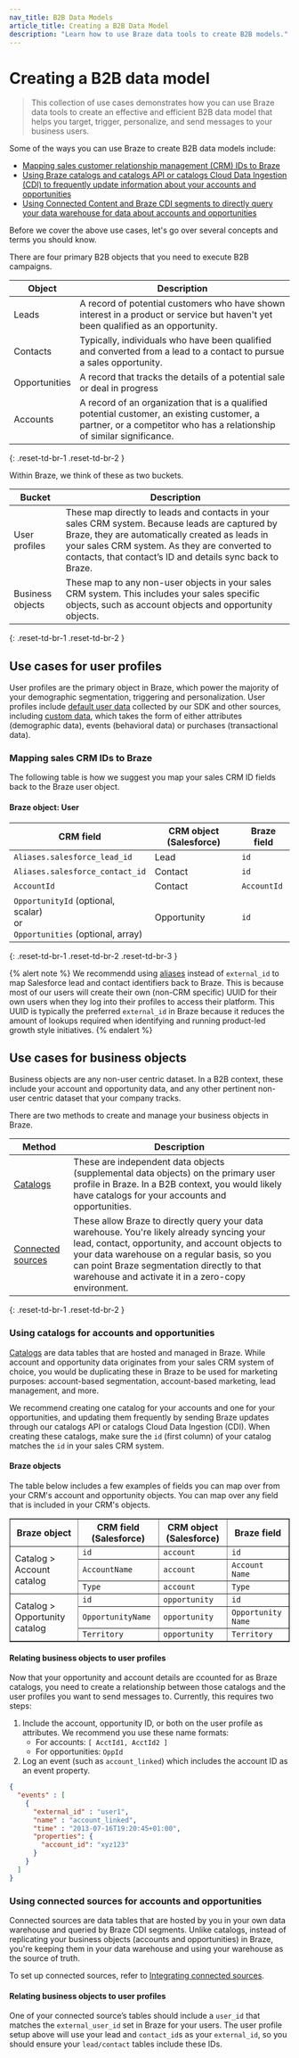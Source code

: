 ```yaml
---
nav_title: B2B Data Models
article_title: Creating a B2B Data Model
description: "Learn how to use Braze data tools to create B2B models."
---
```


# Creating a B2B data model

> This collection of use cases demonstrates how you can use Braze data tools to create an effective and efficient B2B data model that helps you target, trigger, personalize, and send messages to your business users. 

Some of the ways you can use Braze to create B2B data models include:

- [Mapping sales customer relationship management (CRM) IDs to Braze](#mapping-sales-crm-ids-to-braze)
- [Using Braze catalogs and catalogs API or catalogs Cloud Data Ingestion (CDI) to frequently update information about your accounts and opportunities](#using-catalogs-for-accounts-and-opportunities)
- [Using Connected Content and Braze CDI segments to directly query your data warehouse for data about accounts and opportunities](#using-connected-content-for-accounts-and-opportunities) 

Before we cover the above use cases, let's go over several concepts and terms you should know.

There are four primary B2B objects that you need to execute B2B campaigns.

| Object | Description |
| --- | --- |
| Leads | A record of potential customers who have shown interest in a product or service but haven't yet been qualified as an opportunity. |
| Contacts | Typically, individuals who have been qualified and converted from a lead to a contact to pursue a sales opportunity. |
| Opportunities | A record that tracks the details of a potential sale or deal in progress
| Accounts | A record of an organization that is a qualified potential customer, an existing customer, a partner, or a competitor who has a relationship of similar significance. |
{: .reset-td-br-1 .reset-td-br-2 }

Within Braze, we think of these as two buckets.

| Bucket | Description |
| --- | --- |
| User profiles | These map directly to leads and contacts in your sales CRM system. Because leads are captured by Braze, they are automatically created as leads in your sales CRM system. As they are converted to contacts, that contact’s ID and details sync back to Braze. |
| Business objects | These map to any non-user objects in your sales CRM system. This includes your sales specific objects, such as account objects and opportunity objects. |
{: .reset-td-br-1 .reset-td-br-2 }

## Use cases for user profiles

User profiles are the primary object in Braze, which power the majority of your demographic segmentation, triggering and personalization. User profiles include [default user data]({{site.baseurl}}/user_guide/data_and_analytics/user_data_collection/) collected by our SDK and other sources, including [custom data]({{site.baseurl}}/user_guide/data_and_analytics/custom_data/), which takes the form of either attributes (demographic data), events (behavioral data) or purchases (transactional data).

### Mapping sales CRM IDs to Braze

The following table is how we suggest you map your sales CRM ID fields back to the Braze user object.

#### Braze object: User

| CRM field | CRM object (Salesforce) | Braze field |
| --- | --- | --- |
| `Aliases.salesforce_lead_id` | Lead | `id` |
| `Aliases.salesforce_contact_id` | Contact | `id` |
| `AccountId` | Contact | `AccountId` |
| `OpportunityId` (optional, scalar) <br>or<br> `Opportunities` (optional, array) | Opportunity | `id` |
{: .reset-td-br-1 .reset-td-br-2 .reset-td-br-3 }

{% alert note %}
We recommendd using [aliases]({{site.baseurl}}/user_guide/data_and_analytics/user_data_collection/user_profile_lifecycle/#user-aliases) instead of `external_id` to map Salesforce lead and contact identifiers back to Braze. This is because most of our users will create their own (non-CRM specific) UUID for their own users when they log into their profiles to access their platform. This UUID is typically the preferred `external_id` in Braze because it reduces the amount of lookups required when identifying and running product-led growth style initiatives.
{% endalert %}

## Use cases for business objects

Business objects are any non-user centric dataset. In a B2B context, these include your account and opportunity data, and any other pertinent non-user centric dataset that your company tracks. 

There are two methods to create and manage your business objects in Braze. 

| Method | Description |
| --- | --- |
| [Catalogs]({{site.baseurl}}/user_guide/personalization_and_dynamic_content/catalogs) | These are independent data objects (supplemental data objects) on the primary user profile in Braze. In a B2B context, you would likely have catalogs for your accounts and opportunities. |
| [Connected sources]({{site.baseurl}}/user_guide/data_and_analytics/cloud_ingestion/connected_sources/) | These allow Braze to directly query your data warehouse. You're likely already syncing your lead, contact, opportunity, and account objects to your data warehouse on a regular basis, so you can point Braze segmentation directly to that warehouse and activate it in a zero-copy environment. |
{: .reset-td-br-1 .reset-td-br-2 }

### Using catalogs for accounts and opportunities

[Catalogs]({{site.baseurl}}/user_guide/personalization_and_dynamic_content/catalogs/) are data tables that are hosted and managed in Braze. While account and opportunity data originates from your sales CRM system of choice, you would be duplicating these in Braze to be used for marketing purposes: account-based segmentation, account-based marketing, lead management, and more. 

We recommend creating one catalog for your accounts and one for your opportunities, and updating them frequently by sending Braze updates through our catalogs API or catalogs Cloud Data Ingestion (CDI). When creating these catalogs, make sure the `id` (first column) of your catalog matches the `id` in your sales CRM system. 

#### Braze objects

The table below includes a few examples of fields you can map over from your CRM's account and opportunity objects. You can map over any field that is included in your CRM's objects.

<table border="1">
  <tr>
    <th><b>Braze object</b></th>
    <th><b>CRM field (Salesforce)</b></th>
    <th><b>CRM object (Salesforce)</b></th>
    <th><b>Braze field</b></th>
  </tr>
  <tr>
    <td rowspan="3">Catalog &gt; Account catalog</td>
    <td><code>id</code></td>
    <td><code>account</code></td>
    <td><code>id</code></td>
  </tr>
  <tr>
    <td><code>AccountName</code></td>
    <td><code>account</code></td>
    <td><code>Account Name</code></td>
  </tr>
  <tr>
    <td><code>Type</code></td>
    <td><code>account</code></td>
    <td><code>Type</code></td>
  </tr>
<tr>
    <td rowspan="3">Catalog &gt; Opportunity catalog</td>
    <td><code>id</code></td>
    <td><code>opportunity</code></td>
    <td><code>id</code></td>
  </tr>
  <tr>
    <td><code>OpportunityName</code></td>
    <td><code>opportunity</code></td>
    <td><code>Opportunity Name</code></td>
  </tr>
  <tr>
    <td><code>Territory</code></td>
    <td><code>opportunity</code></td>
    <td><code>Territory</code></td>
  </tr>
</table>

#### Relating business objects to user profiles

Now that your opportunity and account details are ccounted for as Braze catalogs, you need to create a relationship between those catalogs and the user profiles you want to send messages to. Currently, this requires two steps:

1. Include the account, opportunity ID, or both on the user profile as attributes. We recommend you use these name formats:
    - For accounts: `[ AcctId1, AcctId2 ]`
    - For opportunities: `OppId`
2. Log an event (such as `account_linked`) which includes the account ID as an event property.

```json
{
  "events" : [
    {
      "external_id" : "user1",
      "name" : "account_linked",
      "time" : "2013-07-16T19:20:45+01:00",
      "properties": {
        "account_id": "xyz123"
      }
    }
  ]
}
```

### Using connected sources for accounts and opportunities

Connected sources are data tables that are hosted by you in your own data warehouse and queried by Braze CDI segments. Unlike catalogs, instead of replicating your business objects (accounts and opportunities) in Braze, you're keeping them in your data warehouse and using your warehouse as the source of truth. 

To set up connected sources, refer to [Integrating connected sources]({{site.baseurl}}/user_guide/data_and_analytics/cloud_ingestion/connected_sources#integrating-connected-sources).

#### Relating business objects to user profiles

One of your connected source’s tables should include a `user_id` that matches the `external_user_id` set in Braze for your users. The user profile setup above will use your lead and `contact_id`s as your `external_id`, so you should ensure your `lead/contact` tables include these IDs. 